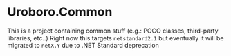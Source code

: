 # Uroboro.Common
This is a project containing common stuff (e.g.: POCO classes, third-party libraries, etc..)
Right now this targets `netstandard2.1` but eventually it will be migrated to `netX.Y` due to .NET Standard deprecation